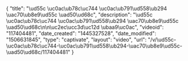 {
    "title": "\ud55c \uc0ac\ub78c\uc744 \uc0ac\ub791\ud558\ub294 \uac70\ub8e9\ud55c \uad50\ud68c",
    "description": "\ud55c \uc0ac\ub78c\uc744 \uc0ac\ub791\ud558\ub294 \uac70\ub8e9\ud55c \uad50\ud68c\n\n\uc2ec\ucc3d\uc12d \ubaa9\uc0ac",
    "videoid": "117404481",
    "date_created": "1445327528",
    "date_modified": "1506631845",
    "type": "captivate",
    "layout": "video",
    "url": "\/v\/\ud55c-\uc0ac\ub78c\uc744-\uc0ac\ub791\ud558\ub294-\uac70\ub8e9\ud55c-\uad50\ud68c\/117404481"
}